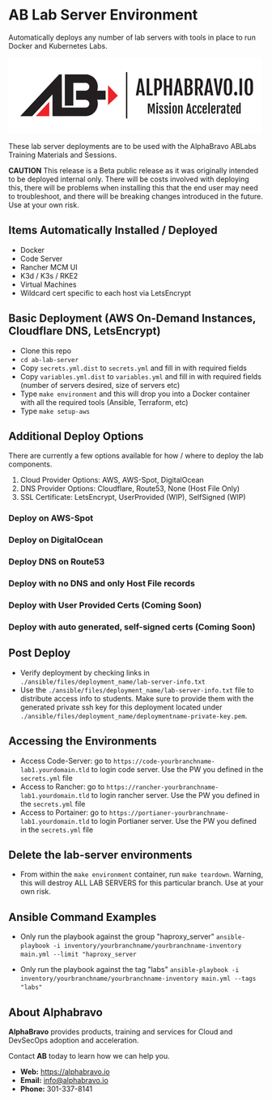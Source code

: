 # AB Lab Server Environment

Automatically deploys any number of lab servers with tools in place to run Docker and Kubernetes Labs.

![AlphaBravo](./images/ablogo.png)

These lab server deployments are to be used with the AlphaBravo ABLabs Training Materials and Sessions.

**CAUTION** This release is a Beta public release as it was originally intended to be deployed internal only. There will be costs involved with deploying this, there will be problems when installing this that the end user may need to troubleshoot, and there will be breaking changes introduced in the future. Use at your own risk.

## Items Automatically Installed / Deployed

* Docker
* Code Server
* Rancher MCM UI
* K3d / K3s / RKE2
* Virtual Machines
* Wildcard cert specific to each host via LetsEncrypt

## Basic Deployment (AWS On-Demand Instances, Cloudflare DNS, LetsEncrypt)

* Clone this repo
* `cd ab-lab-server`
* Copy `secrets.yml.dist` to `secrets.yml` and fill in with required fields
* Copy `variables.yml.dist` to `variables.yml` and fill in with required fields (number of servers desired, size of servers etc)
* Type `make environment` and this will drop you into a Docker container with all the required tools (Ansible, Terraform, etc)
* Type `make setup-aws`

## Additional Deploy Options

There are currently a few options available for how / where to deploy the lab components.

1. Cloud Provider Options: AWS, AWS-Spot, DigitalOcean
2. DNS Provider Options: Cloudflare, Route53, None (Host File Only)
3. SSL Certificate: LetsEncrypt, UserProvided (WIP), SelfSigned (WIP)

### Deploy on AWS-Spot

### Deploy on DigitalOcean

### Deploy DNS on Route53

### Deploy with no DNS and only Host File records

### Deploy with User Provided Certs (Coming Soon)

### Deploy with auto generated, self-signed certs (Coming Soon)

## Post Deploy

* Verify deployment by checking links in `./ansible/files/deployment_name/lab-server-info.txt`
* Use the `./ansible/files/deployment_name/lab-server-info.txt` file to distribute access info to students. Make sure to provide them with the generated private ssh key for this deployment located under `./ansible/files/deployment_name/deploymentname-private-key.pem`.

## Accessing the Environments

* Access Code-Server: go to `https://code-yourbranchname-lab1.yourdomain.tld` to login code server. Use the PW you defined in the `secrets.yml` file
* Access to Rancher: go to `https://rancher-yourbranchname-lab1.yourdomain.tld` to login rancher server. Use the PW you defined in the `secrets.yml` file
* Access to Portainer: go to `https://portianer-yourbranchname-lab1.yourdomain.tld` to login Portianer server. Use the PW you defined in the `secrets.yml` file

## Delete the lab-server environments

* From within the `make environment` container, run `make teardown`. Warning, this will destroy ALL LAB SERVERS for this particular branch. Use at your own risk.

## Ansible Command Examples

* Only run the playbook against the group "haproxy_server"
`ansible-playbook -i inventory/yourbranchname/yourbranchname-inventory main.yml --limit "haproxy_server`

* Only run the playbook against the tag "labs"
`ansible-playbook -i inventory/yourbranchname/yourbranchname-inventory main.yml --tags "labs"`

## About Alphabravo

**AlphaBravo** provides products, training and services for Cloud and DevSecOps adoption and acceleration.

Contact **AB** today to learn how we can help you.

* **Web:** https://alphabravo.io
* **Email:** info@alphabravo.io
* **Phone:** 301-337-8141